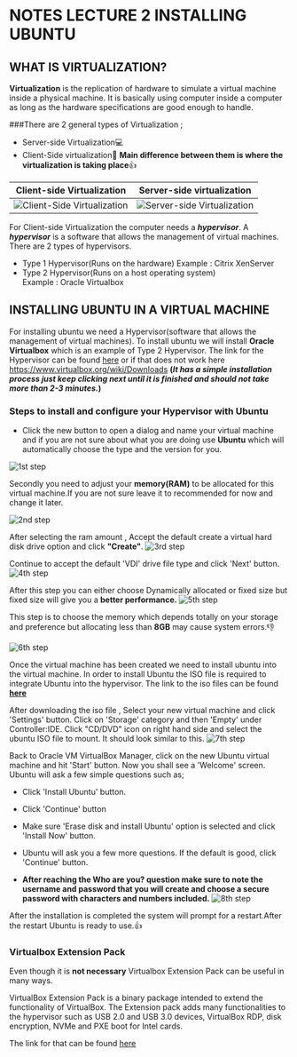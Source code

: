 # NOTES LECTURE 2 INSTALLING UBUNTU
## WHAT IS VIRTUALIZATION?
**Virtualization** is the replication of hardware to simulate a virtual machine inside a physical machine. It is basically using computer inside a computer as long as the hardware specifications are good enough to handle.

###There are 2 general types of Virtualization ;
* Server-side Virtualization:computer:
* Client-Side virtualization:man:
**Main difference between them is where the virtualization is taking place**:+1:

Client-side Virtualization | Server-side virtualization
---|---|
|![Client-Side Virtualization](https://rb.gy/rlb6ms)|![Server-side Virtualization](https://rb.gy/bgadpi)|

For Client-side Virtualization the computer needs a ***hypervisor***.
A ***hypervisor*** is a software that allows the management of virtual machines.
There are 2 types of hypervisors.
* Type 1 Hypervisor(Runs on the hardware)
  Example : Citrix XenServer
* Type 2 Hypervisor(Runs on a host operating system)  
  Example : Oracle Virtualbox
## INSTALLING UBUNTU IN A VIRTUAL MACHINE
For installing ubuntu we need a Hypervisor(software that allows the management of virtual machines).
To install ubuntu we will install **Oracle Virtualbox** which is an example of Type 2 Hypervisor. 
The link for the Hypervisor can be found [here](https://www.virtualbox.org/wiki/Downloads) or if that does not work here https://www.virtualbox.org/wiki/Downloads
**(*It has a simple installation process just keep clicking next until it is finished and should not take more than 2-3 minutes.*)**

### Steps to install and configure your Hypervisor with Ubuntu
* Click the new button to open a dialog and name your virtual machine and if you are not sure about what you are doing use **Ubuntu** which will automatically choose the type and the version for you.

![1st step](https://brb.nci.nih.gov/seqtools/images/ubuntu/image005.png)

Secondly you need to adjust your **memory(RAM)** to be allocated for this virtual machine.If you are not sure leave it to recommended for now and change it later.

![2nd step](https://brb.nci.nih.gov/seqtools/images/ubuntu/image007.png)

After selecting the ram amount , Accept the default create a virtual hard disk drive option and click **"Create"**.
![3rd step](https://brb.nci.nih.gov/seqtools/images/ubuntu/createVM.png)

Continue to accept the default 'VDI' drive file type and click 'Next' button.
![4th step](https://brb.nci.nih.gov/seqtools/images/ubuntu/image009.png)

After this step you can either choose Dynamically allocated or fixed size but fixed size will give you a **better performance.**
![5th step](https://brb.nci.nih.gov/seqtools/images/ubuntu/image010.png)

This step is to choose the memory which depends totally on your storage and preference but allocating less than **8GB** may cause system errors.:-1:

![6th step](https://brb.nci.nih.gov/seqtools/images/ubuntu/image011.png)


Once the virtual machine has been created we need to install ubuntu into the virtual machine. In order to install Ubuntu the ISO file is required to integrate Ubuntu into the hypervisor. 
The link to the iso files can be found **[here](https://ubuntu.com/download/desktop)**

After downloading the iso file , Select your new virtual machine and click 'Settings' button. Click on 'Storage' category and then 'Empty' under Controller:IDE. Click "CD/DVD" icon on right hand side and select the ubuntu ISO file to mount. It should look similar to this.
![7th step](https://brb.nci.nih.gov/seqtools/images/ubuntu/image017.png)

Back to Oracle VM VirtualBox Manager, click on the new Ubuntu virtual machine and hit 'Start' button. Now you shall see a 'Welcome' screen. Ubuntu will ask a few simple questions such as;
* Click 'Install Ubuntu' button.
* Click 'Continue' button
* Make sure 'Erase disk and install Ubuntu' option is selected and click 'Install Now' button.
* Ubuntu will ask you a few more questions. If the default is good, click 'Continue' button.

* **After reaching the Who are you? question make sure to note the username and password that you will create and choose a secure password with characters and numbers included.**
![8th step](https://brb.nci.nih.gov/seqtools/images/ubuntu/image030.png)

After the installation is completed the system will prompt for a restart.After the restart Ubuntu is ready to use.:+1:
### Virtualbox Extension Pack
Even though it is **not necessary** Virtualbox Extension Pack can be useful in many ways.

VirtualBox Extension Pack is a binary package intended to extend the functionality of VirtualBox. The Extension pack adds many functionalities to the hypervisor  such as USB 2.0 and USB 3.0 devices, VirtualBox RDP, disk encryption, NVMe and PXE boot for Intel cards.

 The link for that can be found [here](https://www.virtualbox.org/wiki/Downloads)
